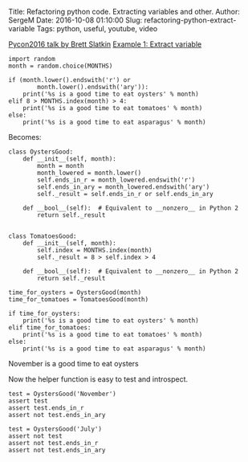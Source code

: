 Title: Refactoring python code. Extracting variables and other.
Author: SergeM
Date: 2016-10-08 01:10:00
Slug: refactoring-python-extract-variable
Tags: python, useful, youtube, video

[Pycon2016 talk by Brett Slatkin](https://www.youtube.com/watch?v=D_6ybDcU5gc)
[Example 1: Extract variable](https://github.com/bslatkin/pycon2016/blob/master/Extract%20Variable.ipynb)

```
import random
month = random.choice(MONTHS)

if (month.lower().endswith('r') or
        month.lower().endswith('ary')):
    print('%s is a good time to eat oysters' % month)
elif 8 > MONTHS.index(month) > 4:
    print('%s is a good time to eat tomatoes' % month)
else:
    print('%s is a good time to eat asparagus' % month)
```


Becomes:

```
class OystersGood:
    def __init__(self, month):
        month = month
        month_lowered = month.lower()
        self.ends_in_r = month_lowered.endswith('r')
        self.ends_in_ary = month_lowered.endswith('ary')
        self._result = self.ends_in_r or self.ends_in_ary

    def __bool__(self):  # Equivalent to __nonzero__ in Python 2
        return self._result


class TomatoesGood:
    def __init__(self, month):
        self.index = MONTHS.index(month)
        self._result = 8 > self.index > 4

    def __bool__(self):  # Equivalent to __nonzero__ in Python 2
        return self._result
```


```
time_for_oysters = OystersGood(month)
time_for_tomatoes = TomatoesGood(month)

if time_for_oysters:
    print('%s is a good time to eat oysters' % month)
elif time_for_tomatoes:
    print('%s is a good time to eat tomatoes' % month)
else:
    print('%s is a good time to eat asparagus' % month)
```

November is a good time to eat oysters

Now the helper function is easy to test and introspect.
```
test = OystersGood('November')
assert test
assert test.ends_in_r
assert not test.ends_in_ary

test = OystersGood('July')
assert not test
assert not test.ends_in_r
assert not test.ends_in_ary
```

